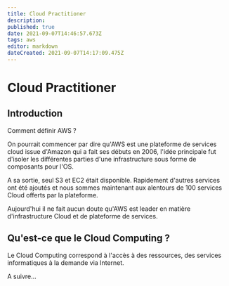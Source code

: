 ```yaml
---
title: Cloud Practitioner
description: 
published: true
date: 2021-09-07T14:46:57.673Z
tags: aws
editor: markdown
dateCreated: 2021-09-07T14:17:09.475Z
---
```


# Cloud Practitioner
## Introduction

Comment définir AWS ?

On pourrait commencer par dire qu'AWS est une plateforme de services cloud issue d'Amazon qui a fait ses débuts en 2006, l'idée principale fut d'isoler les différentes parties d'une infrastructure sous forme de composants pour l'OS.

A sa sortie, seul S3 et EC2 était disponible.
Rapidement d'autres services ont été ajoutés et nous sommes maintenant aux alentours de 100 services Cloud offerts par la plateforme.

Aujourd'hui il ne fait aucun doute qu'AWS est leader en matière d'infrastructure Cloud et de plateforme de services.

## Qu'est-ce que le Cloud Computing ?
Le Cloud Computing correspond à l'accès à des ressources, des services informatiques à la demande via Internet.

A suivre...